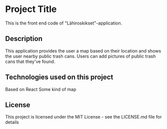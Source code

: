 # Project Title
This is the front end code of "Lähiroskikset"-application.

## Description
This application provides the user a map based on their location and shows the user nearby public trash cans. Users can add pictures of public trash cans that they've found.

## Technologies used on this project
Based on React
Some kind of map

## License
This project is licensed under the MIT License - see the LICENSE.md file for details
